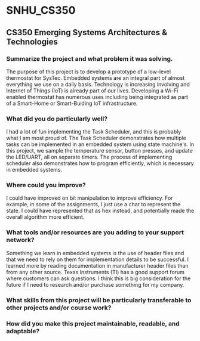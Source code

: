 # SNHU_CS350
## CS350 Emerging Systems Architectures & Technologies


### Summarize the project and what problem it was solving.
The purpose of this project is to develop a prototype of a low-level thermostat for SysTec. Embedded systems are an integral part of almost everything we use on a daily basis. Technology is increasing involving and Internet of Things (IoT) is already part of our lives. Developing a Wi-Fi enabled thermostat has numerous uses including being integrated as part of a Smart-Home or Smart-Buiding IoT infrastructure. 

### What did you do particularly well?
I had a lot of fun implementing the Task Scheduler, and this is probably what I am most proud of. The Task Scheduler demonstrates how multiple tasks can be implemented in an embedded system using state machine's. In this project, we sample the temperature sensor, button presses, and update the LED/UART, all on separate timers. The process of implementing scheduler also demonstrates how to program efficiently, which is necessary in embedded systems.

### Where could you improve?
I could have improved on bit manipulation to improve efficiency. For example, in some of the assignments, I just use a char to represent the state. I could have represented that as hex instead, and potentially made the overall algorithm more efficient.

### What tools and/or resources are you adding to your support network?
Something we learn in embedded systems is the use of header files and that we need to rely on them for implementation details to be successful. I learned more by reading documentation in manufacturer header files than from any other source. Texas Instruments (TI) has a good support forum where customers can ask questions. I think this is big consideration for the future if I need to research and/or purchase something for my company.

### What skills from this project will be particularly transferable to other projects and/or course work?


### How did you make this project maintainable, readable, and adaptable?






